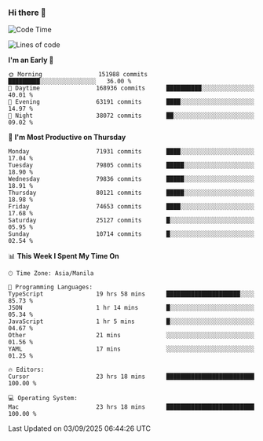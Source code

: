 ### Hi there 👋

<!--START_SECTION:waka-->
![Code Time](http://img.shields.io/badge/Code%20Time-6%2C249%20hrs%2029%20mins-blue)

![Lines of code](https://img.shields.io/badge/From%20Hello%20World%20I%27ve%20Written-143.9%20million%20lines%20of%20code-blue)

**I'm an Early 🐤** 

```text
🌞 Morning                151988 commits      █████████░░░░░░░░░░░░░░░░   36.00 % 
🌆 Daytime                168936 commits      ██████████░░░░░░░░░░░░░░░   40.01 % 
🌃 Evening                63191 commits       ████░░░░░░░░░░░░░░░░░░░░░   14.97 % 
🌙 Night                  38072 commits       ██░░░░░░░░░░░░░░░░░░░░░░░   09.02 % 
```
📅 **I'm Most Productive on Thursday** 

```text
Monday                   71931 commits       ████░░░░░░░░░░░░░░░░░░░░░   17.04 % 
Tuesday                  79805 commits       █████░░░░░░░░░░░░░░░░░░░░   18.90 % 
Wednesday                79836 commits       █████░░░░░░░░░░░░░░░░░░░░   18.91 % 
Thursday                 80121 commits       █████░░░░░░░░░░░░░░░░░░░░   18.98 % 
Friday                   74653 commits       ████░░░░░░░░░░░░░░░░░░░░░   17.68 % 
Saturday                 25127 commits       █░░░░░░░░░░░░░░░░░░░░░░░░   05.95 % 
Sunday                   10714 commits       █░░░░░░░░░░░░░░░░░░░░░░░░   02.54 % 
```


📊 **This Week I Spent My Time On** 

```text
🕑︎ Time Zone: Asia/Manila

💬 Programming Languages: 
TypeScript               19 hrs 58 mins      █████████████████████░░░░   85.73 % 
JSON                     1 hr 14 mins        █░░░░░░░░░░░░░░░░░░░░░░░░   05.34 % 
JavaScript               1 hr 5 mins         █░░░░░░░░░░░░░░░░░░░░░░░░   04.67 % 
Other                    21 mins             ░░░░░░░░░░░░░░░░░░░░░░░░░   01.56 % 
YAML                     17 mins             ░░░░░░░░░░░░░░░░░░░░░░░░░   01.25 % 

🔥 Editors: 
Cursor                   23 hrs 18 mins      █████████████████████████   100.00 % 

💻 Operating System: 
Mac                      23 hrs 18 mins      █████████████████████████   100.00 % 
```


 Last Updated on 03/09/2025 06:44:26 UTC
<!--END_SECTION:waka-->


<!--
**rad182/rad182** is a ✨ _special_ ✨ repository because its `README.md` (this file) appears on your GitHub profile.

Here are some ideas to get you started:

- 🔭 I’m currently working on ...
- 🌱 I’m currently learning ...
- 👯 I’m looking to collaborate on ...
- 🤔 I’m looking for help with ...
- 💬 Ask me about ...
- 📫 How to reach me: ...
- 😄 Pronouns: ...
- ⚡ Fun fact: ...
-->
